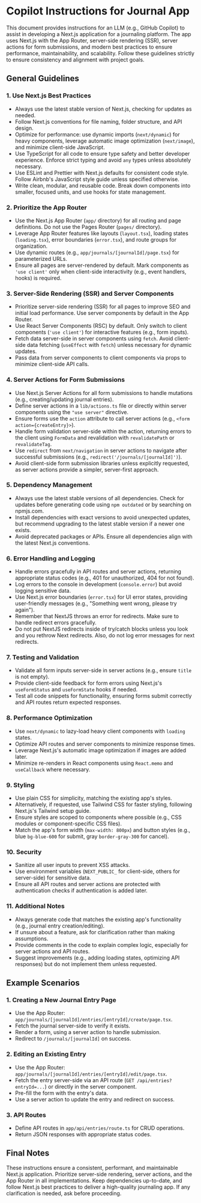 # Copilot Instructions for Journal App

This document provides instructions for an LLM (e.g., GitHub Copilot) to assist in developing a Next.js application for a journaling platform. The app uses Next.js with the App Router, server-side rendering (SSR), server actions for form submissions, and modern best practices to ensure performance, maintainability, and scalability. Follow these guidelines strictly to ensure consistency and alignment with project goals.

## General Guidelines

### 1. Use Next.js Best Practices

- Always use the latest stable version of Next.js, checking for updates as needed.
- Follow Next.js conventions for file naming, folder structure, and API design.
- Optimize for performance: use dynamic imports (`next/dynamic`) for heavy components, leverage automatic image optimization (`next/image`), and minimize client-side JavaScript.
- Use TypeScript for all code to ensure type safety and better developer experience. Enforce strict typing and avoid `any` types unless absolutely necessary.
- Use ESLint and Prettier with Next.js defaults for consistent code style. Follow Airbnb's JavaScript style guide unless specified otherwise.
- Write clean, modular, and reusable code. Break down components into smaller, focused units, and use hooks for state management.

### 2. Prioritize the App Router

- Use the Next.js App Router (`app/` directory) for all routing and page definitions. Do not use the Pages Router (`pages/` directory).
- Leverage App Router features like layouts (`layout.tsx`), loading states (`loading.tsx`), error boundaries (`error.tsx`), and route groups for organization.
- Use dynamic routes (e.g., `app/journals/[journalId]/page.tsx`) for parameterized URLs.
- Ensure all pages are server-rendered by default. Mark components as `'use client'` only when client-side interactivity (e.g., event handlers, hooks) is required.

### 3. Server-Side Rendering (SSR) and Server Components

- Prioritize server-side rendering (SSR) for all pages to improve SEO and initial load performance. Use server components by default in the App Router.
- Use React Server Components (RSC) by default. Only switch to client components (`'use client'`) for interactive features (e.g., form inputs).
- Fetch data server-side in server components using `fetch`. Avoid client-side data fetching (`useEffect` with `fetch`) unless necessary for dynamic updates.
- Pass data from server components to client components via props to minimize client-side API calls.

### 4. Server Actions for Form Submissions

- Use Next.js Server Actions for all form submissions to handle mutations (e.g., creating/updating journal entries).
- Define server actions in a `lib/actions.ts` file or directly within server components using the `"use server"` directive.
- Ensure forms use the `action` attribute to call server actions (e.g., `<form action={createEntry}>`).
- Handle form validation server-side within the action, returning errors to the client using `FormData` and revalidation with `revalidatePath` or `revalidateTag`.
- Use `redirect` from `next/navigation` in server actions to navigate after successful submissions (e.g., `redirect('/journals/[journalId]')`).
- Avoid client-side form submission libraries unless explicitly requested, as server actions provide a simpler, server-first approach.

### 5. Dependency Management

- Always use the latest stable versions of all dependencies. Check for updates before generating code using `npm outdated` or by searching on npmjs.com.
- Install dependencies with exact versions to avoid unexpected updates, but recommend upgrading to the latest stable version if a newer one exists.
- Avoid deprecated packages or APIs. Ensure all dependencies align with the latest Next.js conventions.

### 6. Error Handling and Logging

- Handle errors gracefully in API routes and server actions, returning appropriate status codes (e.g., 401 for unauthorized, 404 for not found).
- Log errors to the console in development (`console.error`) but avoid logging sensitive data.
- Use Next.js error boundaries (`error.tsx`) for UI error states, providing user-friendly messages (e.g., "Something went wrong, please try again").
- Remember that NextJS throws an error for redirects. Make sure to handle redirect errors gracefully.
- Do not put NextJS redirects inside of try/catch blocks unless you look and you rethrow Next redirects. Also, do not log error messages for next redirects.

### 7. Testing and Validation

- Validate all form inputs server-side in server actions (e.g., ensure `title` is not empty).
- Provide client-side feedback for form errors using Next.js's `useFormStatus` and `useFormState` hooks if needed.
- Test all code snippets for functionality, ensuring forms submit correctly and API routes return expected responses.

### 8. Performance Optimization

- Use `next/dynamic` to lazy-load heavy client components with `loading` states.
- Optimize API routes and server components to minimize response times.
- Leverage Next.js's automatic image optimization if images are added later.
- Minimize re-renders in React components using `React.memo` and `useCallback` where necessary.

### 9. Styling

- Use plain CSS for simplicity, matching the existing app's styles.
- Alternatively, if requested, use Tailwind CSS for faster styling, following Next.js's Tailwind setup guide.
- Ensure styles are scoped to components where possible (e.g., CSS modules or component-specific CSS files).
- Match the app's form width (`max-width: 800px`) and button styles (e.g., blue `bg-blue-600` for submit, gray `border-gray-300` for cancel).

### 10. Security

- Sanitize all user inputs to prevent XSS attacks.
- Use environment variables (`NEXT_PUBLIC_` for client-side, others for server-side) for sensitive data.
- Ensure all API routes and server actions are protected with authentication checks if authentication is added later.

### 11. Additional Notes

- Always generate code that matches the existing app's functionality (e.g., journal entry creation/editing).
- If unsure about a feature, ask for clarification rather than making assumptions.
- Provide comments in the code to explain complex logic, especially for server actions and API routes.
- Suggest improvements (e.g., adding loading states, optimizing API responses) but do not implement them unless requested.

## Example Scenarios

### 1. Creating a New Journal Entry Page

- Use the App Router: `app/journals/[journalId]/entries/[entryId]/create/page.tsx`.
- Fetch the journal server-side to verify it exists.
- Render a form, using a server action to handle submission.
- Redirect to `/journals/[journalId]` on success.

### 2. Editing an Existing Entry

- Use the App Router: `app/journals/[journalId]/entries/[entryId]/edit/page.tsx`.
- Fetch the entry server-side via an API route (`GET /api/entries?entryId=...`) or directly in the server component.
- Pre-fill the form with the entry's data.
- Use a server action to update the entry and redirect on success.

### 3. API Routes

- Define API routes in `app/api/entries/route.ts` for CRUD operations.
- Return JSON responses with appropriate status codes.

## Final Notes

These instructions ensure a consistent, performant, and maintainable Next.js application. Prioritize server-side rendering, server actions, and the App Router in all implementations. Keep dependencies up-to-date, and follow Next.js best practices to deliver a high-quality journaling app. If any clarification is needed, ask before proceeding.
